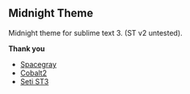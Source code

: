 ## Midnight Theme

Midnight theme for sublime text 3. (ST v2 untested).

__Thank you__

* [Spacegray](https://github.com/kkga/spacegray)
* [Cobalt2](https://github.com/wesbos/cobalt2)
* [Seti ST3](https://github.com/ctf0/Seti_ST3)

